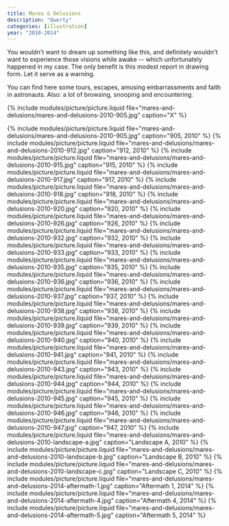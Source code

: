 ```yaml
---
title: Mares & Delusions
description: "Qwerty"
categories: [illustration]
year: "2010-2014"
---
```


You wouldn't want to dream up something like this, and definitely wouldn't want to experience those visions while awake -- which unfortunately happened in my case. The only benefit is this modest report in drawing form. Let it serve as a warning.

You can find here some tours, escapes, amusing embarrassments and faith in astronauts. Also: a lot of browsing, snooping and encountering.

{% include modules/picture/picture.liquid file="mares-and-delusions/mares-and-delusions-2010-905.jpg" caption="X" %}

{% include modules/picture/picture.liquid file="mares-and-delusions/mares-and-delusions-2010-905.jpg" caption="905, 2010" %}
{% include modules/picture/picture.liquid file="mares-and-delusions/mares-and-delusions-2010-912.jpg" caption="912, 2010" %}
{% include modules/picture/picture.liquid file="mares-and-delusions/mares-and-delusions-2010-915.jpg" caption="915, 2010" %}
{% include modules/picture/picture.liquid file="mares-and-delusions/mares-and-delusions-2010-917.jpg" caption="917, 2010" %}
{% include modules/picture/picture.liquid file="mares-and-delusions/mares-and-delusions-2010-918.jpg" caption="918, 2010" %}
{% include modules/picture/picture.liquid file="mares-and-delusions/mares-and-delusions-2010-920.jpg" caption="920, 2010" %}
{% include modules/picture/picture.liquid file="mares-and-delusions/mares-and-delusions-2010-926.jpg" caption="926, 2010" %}
{% include modules/picture/picture.liquid file="mares-and-delusions/mares-and-delusions-2010-932.jpg" caption="932, 2010" %}
{% include modules/picture/picture.liquid file="mares-and-delusions/mares-and-delusions-2010-933.jpg" caption="933, 2010" %}
{% include modules/picture/picture.liquid file="mares-and-delusions/mares-and-delusions-2010-935.jpg" caption="935, 2010" %}
{% include modules/picture/picture.liquid file="mares-and-delusions/mares-and-delusions-2010-936.jpg" caption="936, 2010" %}
{% include modules/picture/picture.liquid file="mares-and-delusions/mares-and-delusions-2010-937.jpg" caption="937, 2010" %}
{% include modules/picture/picture.liquid file="mares-and-delusions/mares-and-delusions-2010-938.jpg" caption="938, 2010" %}
{% include modules/picture/picture.liquid file="mares-and-delusions/mares-and-delusions-2010-939.jpg" caption="939, 2010" %}
{% include modules/picture/picture.liquid file="mares-and-delusions/mares-and-delusions-2010-940.jpg" caption="940, 2010" %}
{% include modules/picture/picture.liquid file="mares-and-delusions/mares-and-delusions-2010-941.jpg" caption="941, 2010" %}
{% include modules/picture/picture.liquid file="mares-and-delusions/mares-and-delusions-2010-943.jpg" caption="943, 2010" %}
{% include modules/picture/picture.liquid file="mares-and-delusions/mares-and-delusions-2010-944.jpg" caption="944, 2010" %}
{% include modules/picture/picture.liquid file="mares-and-delusions/mares-and-delusions-2010-945.jpg" caption="945, 2010" %}
{% include modules/picture/picture.liquid file="mares-and-delusions/mares-and-delusions-2010-946.jpg" caption="946, 2010" %}
{% include modules/picture/picture.liquid file="mares-and-delusions/mares-and-delusions-2010-947.jpg" caption="947, 2010" %}
{% include modules/picture/picture.liquid file="mares-and-delusions/mares-and-delusions-2010-landscape-a.jpg" caption="Landscape A, 2010" %}
{% include modules/picture/picture.liquid file="mares-and-delusions/mares-and-delusions-2010-landscape-b.jpg" caption="Landscape B, 2010" %}
{% include modules/picture/picture.liquid file="mares-and-delusions/mares-and-delusions-2010-landscape-c.jpg" caption="Landscape C, 2010" %}
{% include modules/picture/picture.liquid file="mares-and-delusions/mares-and-delusions-2014-aftermath-1.jpg" caption="Aftermath 1, 2014" %}
{% include modules/picture/picture.liquid file="mares-and-delusions/mares-and-delusions-2014-aftermath-4.jpg" caption="Aftermath 4, 2014" %}
{% include modules/picture/picture.liquid file="mares-and-delusions/mares-and-delusions-2014-aftermath-5.jpg" caption="Aftermath 5, 2014" %}

